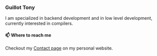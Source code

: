 ### Guillot Tony

I am specialized in backend development and in low level development, currently
interested in compilers.

#### 📫 Where to reach me

Checkout my [Contact page](https://tony-guillot.com/contact) on my personal website.
